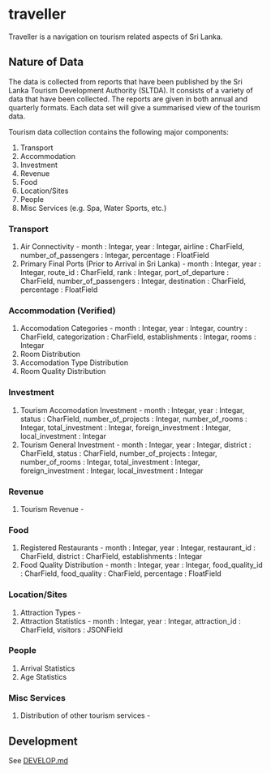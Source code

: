 # traveller

Traveller is a navigation on tourism related aspects of Sri Lanka. 

## Nature of Data

The data is collected from reports that have been published by the Sri Lanka Tourism Development Authority (SLTDA). It consists of a variety of data that have been collected. The reports are given in both annual and quarterly formats. Each data set will give a summarised view of the tourism data. 

Tourism data collection contains the following major components:

1. Transport
2. Accommodation
3. Investment
4. Revenue
5. Food
6. Location/Sites
7. People
8. Misc Services (e.g. Spa, Water Sports, etc.)

### Transport 

1. Air Connectivity - month : Integar, year : Integar, airline : CharField, number_of_passengers : Integar, percentage : FloatField 
2. Primary Final Ports (Prior to Arrival in Sri Lanka) - month : Integar, year : Integar, route_id : CharField, rank : Integar, port_of_departure : CharField, number_of_passengers : Integar, destination : CharField, percentage : FloatField 


### Accommodation (Verified)

1. Accomodation Categories - month : Integar, year : Integar, country : CharField, categorization : CharField, establishments : Integar, rooms : Integar 
2. Room Distribution 
3. Accomodation Type Distribution 
4. Room Quality Distribution 


### Investment

1. Tourism Accomodation Investment - month : Integar, year : Integar, status : CharField, number_of_projects : Integar, number_of_rooms : Integar, total_investment : Integar, foreign_investment : Integar, local_investment : Integar 
2. Tourism General Investment - month : Integar, year : Integar, district : CharField, status : CharField, number_of_projects : Integar, number_of_rooms : Integar, total_investment : Integar, foreign_investment : Integar, local_investment : Integar 

### Revenue

1. Tourism Revenue - 

### Food

1. Registered Restaurants - month : Integar, year : Integar, restaurant_id : CharField, district : CharField, establishments : Integar 
2. Food Quality Distribution - month : Integar, year : Integar, food_quality_id : CharField, food_quality : CharField, percentage : FloatField 

### Location/Sites

1. Attraction Types - 
2. Attraction Statistics - month : Integar, year : Integar, attraction_id : CharField, visitors : JSONField 

### People

1. Arrival Statistics 
2. Age Statistics

### Misc Services

1. Distribution of other tourism services - 

## Development

See [DEVELOP.md](DEVELOP.md)
